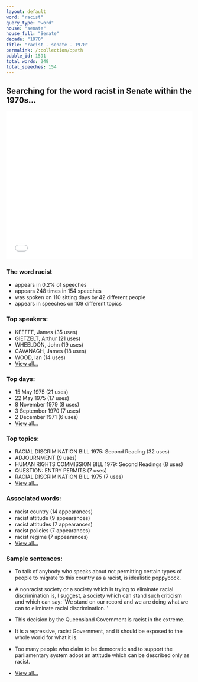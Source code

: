 ```yaml
---
layout: default
word: "racist"
query_type: "word"
house: "senate"
house_full: "Senate"
decade: "1970"
title: "racist - senate - 1970"
permalink: /:collection/:path
bubble_id: 1591
total_words: 248
total_speeches: 154
---
```



## Searching for the word **racist** in Senate within the 1970s...

<iframe width="100%" height="400" frameborder="0" scrolling="no" src="//plot.ly/~wragge/1591.embed"></iframe>

### The word **racist**

* appears in 0.2% of speeches
* appears 248 times in 154 speeches
* was spoken on 110 sitting days by 42 different people
* appears in speeches on 109 different topics

### Top speakers:

* KEEFFE, James (35 uses)
* GIETZELT, Arthur (21 uses)
* WHEELDON, John (19 uses)
* CAVANAGH, James (18 uses)
* WOOD, Ian (14 uses)
* [View all...](speakers/)


### Top days:

* 15 May 1975 (21 uses)
* 22 May 1975 (17 uses)
* 8 November 1979 (8 uses)
* 3 September 1970 (7 uses)
* 2 December 1971 (6 uses)
* [View all...](days/)


### Top topics:

* RACIAL DISCRIMINATION BILL 1975: Second Reading (32 uses)
* ADJOURNMENT (9 uses)
* HUMAN RIGHTS COMMISSION BILL 1979: Second Readings (8 uses)
* QUESTION: ENTRY PERMITS (7 uses)
* RACIAL DISCRIMINATION BILL 1975 (7 uses)
* [View all...](topics/)


### Associated words:

* racist country (14 appearances)
* racist attitude (9 appearances)
* racist attitudes (7 appearances)
* racist policies (7 appearances)
* racist regime (7 appearances)
* [View all...](collocations/)


### Sample sentences:

* To talk of anybody who speaks about not permitting certain types of people to migrate to this country as a <span class="highlight">racist</span>, is idealistic poppycock.

* A nonracist society or a society which is trying to eliminate racial discrimination is, I suggest, a society which can stand such criticism and which can say: 'We stand on our record and we are doing what we can to eliminate racial discrimination. '

* This decision by the Queensland Government is <span class="highlight">racist</span> in the extreme.

* It is a repressive, <span class="highlight">racist</span> Government, and it should be exposed to the whole world for what it is.

* Too many people who claim to be democratic and to support the parliamentary system adopt an attitude which can be described only as <span class="highlight">racist</span>.

* [View all...](contexts/)
